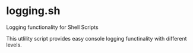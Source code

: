 # logging.sh
Logging functionality for Shell Scripts

This utlility script provides easy console logging functinality with different levels.


